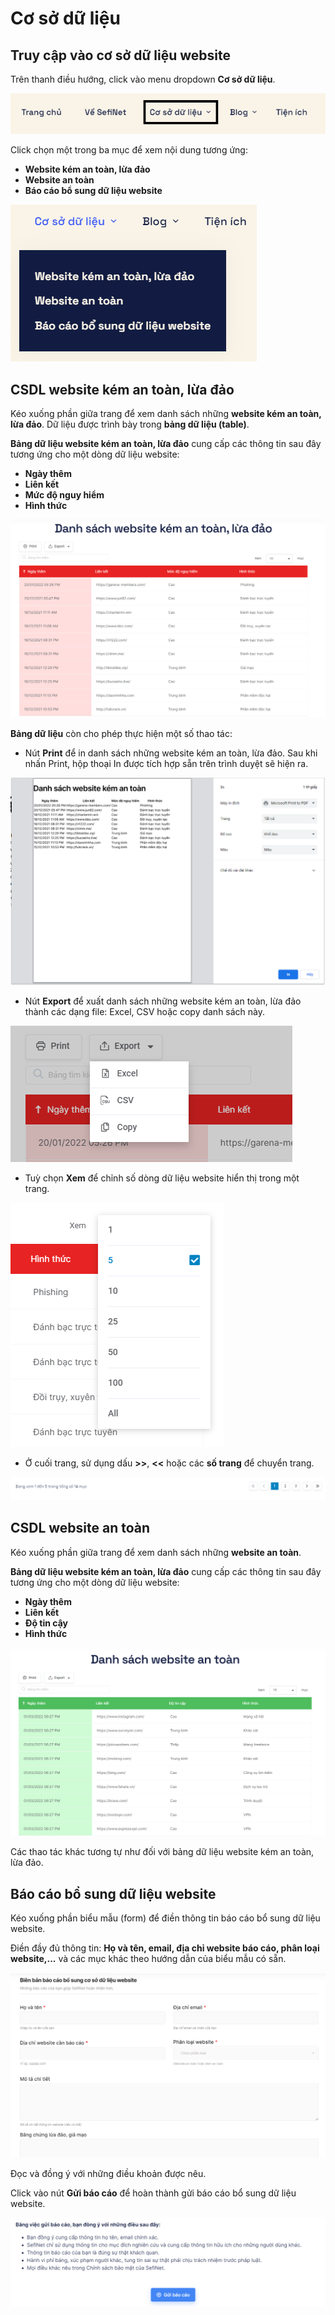 # Cơ sở dữ liệu

## Truy cập vào cơ sở dữ liệu website

Trên thanh điều hướng, click vào menu dropdown **Cơ sở dữ liệu**.

![Menu Cơ sở dữ liệu](<../.gitbook/assets/image (31) (1).png>)

Click chọn một trong ba mục để xem nội dung tương ứng:

* **Website kém an toàn, lừa đảo**
* **Website an toàn**
* **Báo cáo bổ sung dữ liệu website**

![](<../.gitbook/assets/image (33) (1) (1).png>)

## CSDL website kém an toàn, lừa đảo

Kéo xuống phần giữa trang để xem danh sách những **website kém an toàn, lừa đảo**. Dữ liệu được trình bày trong **bảng dữ liệu (table)**.

**Bảng dữ liệu website kém an toàn, lừa đảo** cung cấp các thông tin sau đây tương ứng cho một dòng dữ liệu website:

* **Ngày thêm**
* **Liên kết**
* **Mức độ nguy hiểm**
* **Hình thức**

![](<../.gitbook/assets/image (32) (1) (1) (1).png>)

**Bảng dữ liệu** còn cho phép thực hiện một số thao tác:

* Nút **Print** để in danh sách những website kém an toàn, lừa đảo. Sau khi nhấn Print, hộp thoại In được tích hợp sẵn trên trình duyệt sẽ hiện ra.

![](<../.gitbook/assets/image (36) (1).png>)

* Nút **Export** để xuất danh sách những website kém an toàn, lừa đảo thành các dạng file: Excel, CSV hoặc copy danh sách này.

![](<../.gitbook/assets/image (38) (1) (1).png>)

* Tuỳ chọn **Xem** để chỉnh số dòng dữ liệu website hiển thị trong một trang.

![](<../.gitbook/assets/image (35) (1) (1).png>)

* Ở cuối trang, sử dụng dấu **>>**, **<<** hoặc các **số trang** để chuyển trang.

![](<../.gitbook/assets/image (39) (1) (1).png>)

## CSDL website an toàn

Kéo xuống phần giữa trang để xem danh sách những **website an toàn**.

**Bảng dữ liệu website kém an toàn, lừa đảo** cung cấp các thông tin sau đây tương ứng cho một dòng dữ liệu website:

* **Ngày thêm**
* **Liên kết**
* **Độ tin cậy**
* **Hình thức**

![](<../.gitbook/assets/image (34) (1).png>)

Các thao tác khác tương tự như đối với bảng dữ liệu website kém an toàn, lừa đảo.

## Báo cáo bổ sung dữ liệu website

Kéo xuống phần biểu mẫu (form) để điền thông tin báo cáo bổ sung dữ liệu website.

Điền đầy đủ thông tin: **Họ và tên, email, địa chỉ website báo cáo, phân loại website,...** và các mục khác theo hướng dẫn của biểu mẫu có sẵn.

![](<../.gitbook/assets/image (37) (1) (1).png>)

Đọc và đồng ý với những điều khoản được nêu.

Click vào nút **Gửi báo cáo** để hoàn thành gửi báo cáo bổ sung dữ liệu website.

![](<../.gitbook/assets/image (30) (1) (1).png>)
